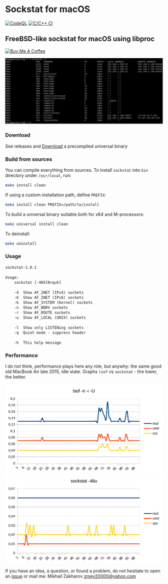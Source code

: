 # Sockstat for macOS

[![CodeQL](https://github.com/mezantrop/sockstat/actions/workflows/codeql.yml/badge.svg)](https://github.com/mezantrop/sockstat/actions/workflows/codeql.yml)
[![C/C++ CI](https://github.com/mezantrop/sockstat/actions/workflows/c-cpp-macos.yml/badge.svg)](https://github.com/mezantrop/sockstat/actions/workflows/c-cpp-macos.yml)

## FreeBSD-like sockstat for macOS using libproc

<a href="https://www.buymeacoffee.com/mezantrop" target="_blank"><img src="https://cdn.buymeacoffee.com/buttons/default-orange.png" alt="Buy Me A Coffee" height="41" width="174"></a>

![sockstat](media/sockstat.png)

### Download

See releases and [Download](https://github.com/mezantrop/sockstat/releases) a precompiled universal binary

### Build from sources

You can compile everything from sources. To install `sockstat` into `bin` directory under `/usr/local`, run:

```sh
make install clean
```

If using a custom installation path, define `PREFIX`:

```sh
make install clean PREFIX=/path/to/install
```

To build a universal binary suitable both for x64 and M-processors:

```sh
make universal install clean
```

To deinstall:

```sh
make uninstall
```

### Usage

```
sockstat-1.0.1

Usage:
    sockstat [-46klNrquh]

    -4  Show AF_INET (IPv4) sockets
    -6  Show AF_INET (IPv6) sockets
    -k  Show AF_SYSTEM (Kernel) sockets
    -n  Show AF_NDRV sockets
    -r  Show AF_ROUTE sockets
    -u  Show AF_LOCAL (UNIX) sockets

    -l  Show only LISTENing sockets
    -q  Quiet mode - suppress header

    -h  This help message
```

### Performance

I do not think, performance plays here any role, but anywhy: the same good old MacBook Air late 2015, idle state.
Graphs `lsof` vs `sockstat` - the lower, the better.

![lsof](media/lsof_time.png) ![sockstat](media/sockstat_time.png)

If you have an idea, a question, or found a problem, do not hesitate to open an
[issue](https://github.com/mezantrop/sockstat/issues) or mail me: Mikhail Zakharov <zmey20000@yahoo.com>
